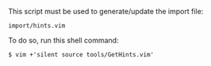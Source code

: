 This script must be used to generate/update the import file:

    import/hints.vim

To do so, run this shell command:

    $ vim +'silent source tools/GetHints.vim'
